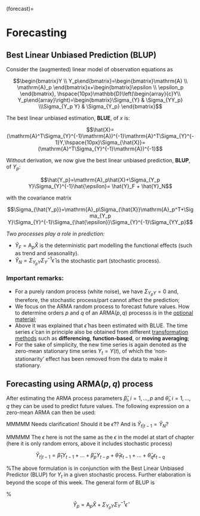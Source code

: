 (forecast)=
# Forecasting

## Best Linear Unbiased Prediction (BLUP)

Consider the (augmented) linear model of observation equations as

$$\begin{bmatrix}Y \\ Y_p\end{bmatrix}=\begin{bmatrix}\mathrm{A} \\ \mathrm{A}_p \end{bmatrix}x+\begin{bmatrix}\epsilon \\ \epsilon_p \end{bmatrix}, \hspace{10px}\mathbb{D}\left(\begin{array}{c}Y\\ Y_p\end{array}\right)=\begin{bmatrix}\Sigma_{Y} & \Sigma_{YY_p} \\\Sigma_{Y_p Y} & \Sigma_{Y_p} \end{bmatrix}$$

The best linear unbiased estimation, **BLUE**, of $x$ is:

$$\hat{X}=(\mathrm{A}^T\Sigma_{Y}^{-1}\mathrm{A})^{-1}\mathrm{A}^T\Sigma_{Y}^{-1}Y,\hspace{10px}\Sigma_{\hat{X}}=(\mathrm{A}^T\Sigma_{Y}^{-1}\mathrm{A})^{-1}$$

Without derivation, we now give the best linear unbiased prediction, **BLUP**, of $Y_p$:

$$\hat{Y_p}=\mathrm{A}_p\hat{X}+\Sigma_{Y_p Y}\Sigma_{Y}^{-1}\hat{\epsilon}= \hat{Y}_F + \hat{Y}_N$$

with the covariance matrix

$$\Sigma_{\hat{Y_p}}=\mathrm{A}_p\Sigma_{\hat{X}}\mathrm{A}_p^T+\Sigma_{Y_p Y}\Sigma_{Y}^{-1}\Sigma_{\hat{\epsilon}}\Sigma_{Y}^{-1}\Sigma_{YY_p}$$

*Two processes play a role in prediction:*
* $\hat{Y}_F = \mathrm{A}_p\hat{X}$ is the deterministic part modelling the functional effects (such as trend and seasonality).
* $\hat{Y}_N= \Sigma_{Y_p Y}\Sigma_{Y}^{-1}\hat{\epsilon}$ is the stochastic part (stochastic process).

### Important remarks:

* For a purely random process (white noise), we have $\Sigma_{Y_p Y}=0$ and, therefore, the stochastic process/part cannot affect the prediction;
* We focus on the ARMA random process to forecast future values. How to determine orders $p$ and $q$ of an ARMA($p,q$) processs is in the [optional material](optional);
* Above it was explained that $\hat{\epsilon}$ has been estimated with BLUE. The time series $\hat{\epsilon}$ can in principle also be obtained from different [transformation methods](stationarize) such as
**differencing**, **function-based**, or **moving averaging**;
* For the sake of simplicity, the new time series is again denoted as the zero-mean stationary time series $Y_t = Y(t)$, of which the ‘non-stationarity’ effect has been removed from the data to make it stationary.

## Forecasting using ARMA($p,q$) process

After estimating the ARMA process parameters $\hat{\beta}_i,i=1,...,p$ and $\hat{\theta}_i,i=1,...,q$ they can be used to predict future values. The following expression on a zero-mean ARMA can then be used:

MMMMM Needs clarification! Should it be $\hat{\epsilon}$?? And is $\hat{Y}_{t|t-1}= \hat{Y}_N$?

MMMMM The $\epsilon$ here is not the same as the $\epsilon$ in the model at start of chapter (here it is only random errors, above it includes stochastic process)

$$\hat{Y}_{t|t-1}=\hat{\beta}_1Y_{t-1}+...+\hat{\beta}_pY_{t-p}+\hat{\theta}_1\epsilon_{t-1}+...+\hat{\theta}_q\epsilon_{t-q}$$

%The above formulation is in conjunction with the Best Linear Unbiased Predictor (BLUP) for $Y_t$ in a given stochastic process. Further elaboration is beyond the scope of this week. The general form of BLUP is

%$$\hat{Y}_p=\mathrm{A}_p\hat{X}+\Sigma_{Y_p Y}\Sigma_{Y}^{-1}\hat{\epsilon}$$
